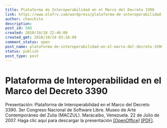 ```yaml
---
title: Plataforma de Interoperabilidad en el Marco del Decreto 3390
link: https://www.olafrv.com/wordpress/plataforma-de-interoperabilidad-en-el-marco-del-decreto-3390/
author: chanchito
description: 
post_id: 566
created: 2010/10/18 22:46:09
created_gmt: 2010/10/19 03:16:09
comment_status: open
post_name: plataforma-de-interoperabilidad-en-el-marco-del-decreto-3390
status: publish
post_type: post
---
```


# Plataforma de Interoperabilidad en el Marco del Decreto 3390

Presentación: Plataforma de Interoperabilidad en el Marco del Decreto 3390. 3er Congreso Nacional de Software Libre. Museo de Arte Contemporáneo del Zulia (MACZUL). Maracaibo, Venezuela. 22 de Julio de 2007. Haga clic aquí para descargar la presentación [[OpenOffice]](http://www.olafrv.com/wp-content/uploads/2010/10/INTEROPERABILIDAD-EGOB-MACZUL-Olaf.odp) [[PDF]](http://www.olafrv.com/wp-content/uploads/2010/10/INTEROPERABILIDAD-EGOB-MACZUL-Olaf.pdf).
